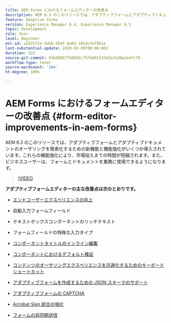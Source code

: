 ```yaml
---
title: AEM Forms におけるフォームエディターの改善点
description: AEM 6.3 のこのリリースでは、アダプティブフォームとアダプティブドキュメントのオーサリングを簡素化するための新機能と機能強化がいくつか導入されています。これらの機能強化により、市場投入までの時間が短縮されます。また、ビジネスユーザーは、フォームとドキュメントを業務に使用できるようになります。
feature: Adaptive Forms
version: Experience Manager 6.4, Experience Manager 6.5
topic: Development
role: User
level: Beginner
exl-id: a2d21f2e-3dbb-454f-8a02-101dc3af9b1e
last-substantial-update: 2020-02-09T00:00:00Z
duration: 522
source-git-commit: 03b68057748892c757e0b5315d3a41d0a2e4fc79
workflow-type: tm+mt
source-wordcount: '164'
ht-degree: 100%

---
```


# AEM Forms におけるフォームエディターの改善点 {#form-editor-improvements-in-aem-forms}

AEM 6.3 のこのリリースでは、アダプティブフォームとアダプティブドキュメントのオーサリングを簡素化するための新機能と機能強化がいくつか導入されています。これらの機能強化により、市場投入までの時間が短縮されます。また、ビジネスユーザーは、フォームとドキュメントを業務に使用できるようになります。

>[!VIDEO](https://video.tv.adobe.com/v/19500?quality=12&learn=on)

**アダプティブフォームエディターの主な改善点は次のとおりです。**

* [エンドユーザーエクスペリエンスの向上](https://helpx.adobe.com/jp/aem-forms/6-3/introduction-forms-authoring.html)

* 自動入力フォームフィールド
* テキストボックスコンポーネントのリッチテキスト
* フォームフィールドの特殊な入力タイプ

* [コンポーネントタイトルのインライン編集](https://helpx.adobe.com/jp/aem-forms/6-3/introduction-forms-authoring.html)
* [コンポーネントにおけるデフォルト検証](https://helpx.adobe.com/jp/aem-forms/6-3/introduction-forms-authoring.html)
* [コンテンツのオーサリングエクスペリエンスを迅速化するためのキーボードショートカット](https://helpx.adobe.com/jp/aem-forms/6-3/keyboard-shortcuts.html#AdaptiveFormEditor)
* [アダプティブフォームを作成するための JSON スキーマのサポート](https://helpx.adobe.com/jp/aem-forms/6-3/adaptive-form-json-schema-form-model.html)
* [アダプティブフォームの CAPTCHA](https://helpx.adobe.com/jp/aem-forms/6-3/captcha-adaptive-forms.html)
* [Acrobat Sign 統合の強化](https://helpx.adobe.com/jp/aem-forms/6-3/working-with-adobe-sign.html)
* [フォームの非同期送信](https://helpx.adobe.com/jp/aem-forms/6-3/asynchronous-submissions-adaptive-forms.html)
